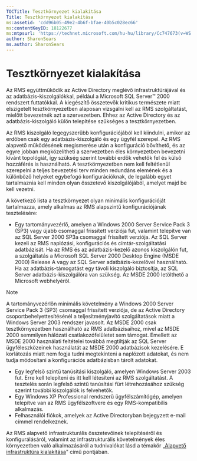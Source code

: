 ```yaml
---
TOCTitle: Tesztkörnyezet kialakítása
Title: Tesztkörnyezet kialakítása
ms:assetid: 'cdd96b05-49e2-4b6f-bfae-40b5c028ec66'
ms:contentKeyID: 18122677
ms:mtpsurl: 'https://technet.microsoft.com/hu-hu/library/Cc747673(v=WS.10)'
author: SharonSears
ms.author: SharonSears
---
```


Tesztkörnyezet kialakítása
==========================

Az RMS együttműködik az Active Directory meglévő infrastruktúrájával és az adatbázis-kiszolgálókkal, például a Microsoft SQL Server™ 2000 rendszert futtatókkal. A kiegészítő összetevők kritikus természete miatt elszigetelt tesztkörnyezetben alaposan vizsgálni kell az RMS szolgáltatást, mielőtt bevezetnék azt a szervezetben. Ehhez az Active Directory és az adatbázis-kiszolgáló külön telepítése szükséges a tesztkörnyezetben.

Az RMS kiszolgáló legegyszerűbb konfigurációjából kell kiindulni, amikor az erdőben csak egy adatbázis-kiszolgáló és egy ügyfél szerepel. Az RMS alapvető működésének megismerése után a konfiguráció bővíthető, és az egyre jobban megközelítheti a szervezetben éles környezetben bevezetni kívánt topológiát, így szükség szerint további erdők vehetők fel és külső hozzáférés is használható. A tesztkörnyezetben nem kell feltétlenül szerepelni a teljes bevezetési terv minden redundáns elemének és a különböző helyeket egybefogó konfigurációknak, de legalább egyet tartalmaznia kell minden olyan összetevő kiszolgálójából, amelyet majd be kell vezetni.

A következő lista a tesztkörnyezet olyan minimális konfigurációját tartalmazza, amely alkalmas az RMS alapszintű konfigurációjának tesztelésére:

-   Egy tartományvezérlő, amelyen a Windows 2000 Server Service Pack 3 (SP3) vagy újabb csomaggal frissített verziója fut, valamint telepítve van az SQL Server 2000 SP3a csomaggal frissített verziója. Az SQL Server kezeli az RMS naplózási, konfigurációs és címtár-szolgáltatási adatbázisát. Ha az RMS és az adatbázis-kezelő azonos kiszolgálón fut, a szolgáltatás a Microsoft SQL Server 2000 Desktop Engine (MSDE 2000) Release A vagy az SQL Server adatbázis-kezelővel használható. Ha az adatbázis-támogatást egy távoli kiszolgáló biztosítja, az SQL Server adatbázis-kiszolgálóra van szükség. Az MSDE 2000 letölthető a Microsoft webhelyéről.

> [!NOTE]  
> A tartományvezérlőn minimális követelmény a Windows 2000 Server Service Pack 3 (SP3) csomaggal frissített verziója, de az Active Directory csoportbehelyettesítésénél a teljesítményjavító szolgáltatások miatt a Windows Server 2003 rendszer javasolt. Az MSDE 2000 csak tesztkörnyezetben használható az RMS adatbázisaihoz, mivel az MSDE 2000 semmilyen hálózati csatlakozófelületet sem támogat. Emellett az MSDE 2000 használati feltételei továbbá megtiltják az SQL Server ügyféleszközeinek használatát az MSDE 2000 adatbázisok kezelésére. E korlátozás miatt nem fogja tudni megtekinteni a naplózott adatokat, és nem tudja módosítani a konfigurációs adatbázisban tárolt adatokat. 

-   Egy legfelső szintű tanúsítási kiszolgáló, amelyen Windows Server 2003 fut. Erre kell telepíteni és itt kell létesíteni az RMS szolgáltatást. A tesztelés során legfelső szintű tanúsítási fürt létrehozásához szükség szerint további kiszolgálók is felvehetők.
-   Egy Windows XP Professional rendszerű ügyfélszámítógép, amelyen telepítve van az RMS ügyfélszoftvere és egy RMS-kompatibilis alkalmazás.
-   Felhasználói fiókok, amelyek az Active Directoryban bejegyzett e-mail címmel rendelkeznek.

Az RMS alapvető infrastrukturális összetevőinek telepítéséről és konfigurálásáról, valamint az infrastrukturális követelmények éles környezetben való alkalmazásáról a tudnivalókat lásd a témakör „[Alapvető infrastruktúra kialakítása](https://technet.microsoft.com/3a0a3a47-e755-4455-bb22-0e05053723e4)" című pontjában.
